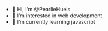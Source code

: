 - 👋 Hi, I’m @PearlieHuels
- 👀 I’m interested in web development
- 🌱 I’m currently learning javascript


<!---
PearlieHuels/PearlieHuels is a ✨ special ✨ repository because its `README.md` (this file) appears on your GitHub profile.
You can click the Preview link to take a look at your changes.
--->
